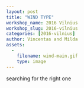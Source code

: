 ```yaml
---
layout: post
title: "WIND TYPE"
workshop_name: 2016 Vilnius
workshop_slug: 2016-vilnius
categories: [2016-vilnius]
author: Vincentas and Milda 
assets:
  -
    filename: wind-main.gif
    type: image
---
```

searching for the right one
